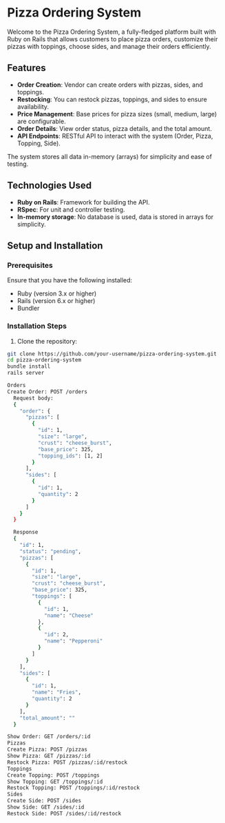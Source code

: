 # Pizza Ordering System

Welcome to the Pizza Ordering System, a fully-fledged platform built with Ruby on Rails that allows customers to place pizza orders, customize their pizzas with toppings, choose sides, and manage their orders efficiently.

## Features

- **Order Creation**: Vendor can create orders with pizzas, sides, and toppings.
- **Restocking**: You can restock pizzas, toppings, and sides to ensure availability.
- **Price Management**: Base prices for pizza sizes (small, medium, large) are configurable.
- **Order Details**: View order status, pizza details, and the total amount.
- **API Endpoints**: RESTful API to interact with the system (Order, Pizza, Topping, Side).
  
The system stores all data in-memory (arrays) for simplicity and ease of testing.

## Technologies Used

- **Ruby on Rails**: Framework for building the API.
- **RSpec**: For unit and controller testing.
- **In-memory storage**: No database is used, data is stored in arrays for simplicity.

## Setup and Installation

### Prerequisites

Ensure that you have the following installed:
- Ruby (version 3.x or higher)
- Rails (version 6.x or higher)
- Bundler

### Installation Steps

1. Clone the repository:

  ```bash
  git clone https://github.com/your-username/pizza-ordering-system.git
  cd pizza-ordering-system
  bundle install
  rails server

Orders
  Create Order: POST /orders
    Request body:
    {
      "order": {
        "pizzas": [
          {
            "id": 1,
            "size": "large",
            "crust": "cheese_burst",
            "base_price": 325,
            "topping_ids": [1, 2]
          }
        ],
        "sides": [
          {
            "id": 1,
            "quantity": 2
          }
        ]
      }
    }

    Response
    {
      "id": 1,
      "status": "pending",
      "pizzas": [
        {
          "id": 1,
          "size": "large",
          "crust": "cheese_burst",
          "base_price": 325,
          "toppings": [
            {
              "id": 1,
              "name": "Cheese"
            },
            {
              "id": 2,
              "name": "Pepperoni"
            }
          ]
        }
      ],
      "sides": [
        {
          "id": 1,
          "name": "Fries",
          "quantity": 2
        }
      ],
      "total_amount": ""
    }

  Show Order: GET /orders/:id
Pizzas
  Create Pizza: POST /pizzas
  Show Pizza: GET /pizzas/:id
  Restock Pizza: POST /pizzas/:id/restock
Toppings
  Create Topping: POST /toppings
  Show Topping: GET /toppings/:id
  Restock Topping: POST /toppings/:id/restock
Sides
  Create Side: POST /sides
  Show Side: GET /sides/:id
  Restock Side: POST /sides/:id/restock